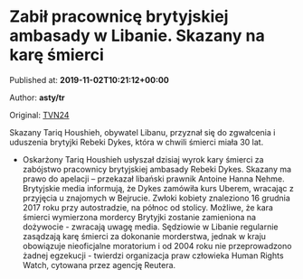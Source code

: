 
# Zabił pracownicę brytyjskiej ambasady w Libanie. Skazany na karę śmierci

Published at: **2019-11-02T10:21:12+00:00**

Author: **asty/tr**

Original: [TVN24](https://www.tvn24.pl/wiadomosci-ze-swiata,2/liban-zabojca-pracownicy-brytyjskiej-ambasady-rebeki-dykes-skazany-na-kare-smierci,982313.html)

Skazany Tariq Houshieh, obywatel Libanu, przyznał się do zgwałcenia i uduszenia brytyjki Rebeki Dykes, która w chwili śmierci miała 30 lat.
- Oskarżony Tariq Houshieh usłyszał dzisiaj wyrok kary śmierci za zabójstwo pracownicy brytyjskiej ambasady Rebeki Dykes. Skazany ma prawo do apelacji – przekazał libański prawnik Antoine Hanna Nehme.
Brytyjskie media informują, że Dykes zamówiła kurs Uberem, wracając z przyjęcia u znajomych w Bejrucie. Zwłoki kobiety znaleziono 16 grudnia 2017 roku przy autostradzie, na północ od stolicy.
Możliwe, że kara śmierci wymierzona mordercy Brytyjki zostanie zamieniona na dożywocie - zwracają uwagę media.
Sędziowie w Libanie regularnie zasądzają karę śmierci za dokonanie morderstwa, jednak w kraju obowiązuje nieoficjalne moratorium i od 2004 roku nie przeprowadzono żadnej egzekucji - twierdzi organizacja praw człowieka Human Rights Watch, cytowana przez agencję Reutera.
